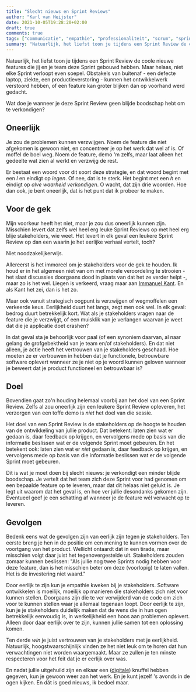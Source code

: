 ```yaml
---
title: "Slecht nieuws en Sprint Reviews"
author: "Karl van Heijster"
date: 2021-10-05T19:28:20+02:00
draft: true
comments: true
tags: ["communicatie", "empathie", "professionaliteit", "scrum", "sprint review", "stakeholders"]
summary: "Natuurlijk, het liefst toon je tijdens een Sprint Review de coole nieuwe features die jij en je team deze Sprint gebouwd hebben. Maar helaas, niet elke Sprint verloopt even soepel. Obstakels van buitenaf kunnen het ontwikkelwerk verstoord hebben, of een feature kan groter blijken dan op voorhand werd gedacht. Wat doe je wanneer je deze Sprint Review geen blijde boodschap hebt om te verkondigen?"
---
```


Natuurlijk, het liefst toon je tijdens een Sprint Review de coole nieuwe features die jij en je team deze Sprint gebouwd hebben. Maar helaas, niet elke Sprint verloopt even soepel. Obstakels van buitenaf - een defecte laptop, ziekte, een productieverstoring - kunnen het ontwikkelwerk verstoord hebben, of een feature kan groter blijken dan op voorhand werd gedacht. 


Wat doe je wanneer je deze Sprint Review geen blijde boodschap hebt om te verkondigen?


## Oneerlijk


Je zou de problemen kunnen verzwijgen. Noem de feature die niet afgekomen is gewoon niet, en concentreer je op het werk dat wel af is. Of moffel de boel weg. Noem de feature, demo 'm zelfs, maar laat alleen het gedeelte wat zien al werkt en verzwijg de rest. 


Er bestaat een woord voor dit soort deze strategie, en dat woord begint met een *l* en eindigt op *iegen*. Of nee, dat is te sterk. Het begint met een *h* en eindigt op *alve waarheid verkondigen*. O wacht, dat zijn drie woorden. Hoe dan ook, je bent oneerlijk, dat is het punt dat ik probeer te maken.


## Voor de gek


Mijn voorkeur heeft het niet, maar je zou dus oneerlijk kunnen zijn. Misschien levert dat zelfs wel heel erg leuke Sprint Reviews op met heel erg blije stakeholders, wie weet. Het levert in elk geval een leukere Sprint Review op dan een waarin je het eerlijke verhaal vertelt, toch?


Niet noodzakelijkerwijs.


Allereerst is het immoreel om je stakeholders voor de gek te houden. Ik houd er in het algemeen niet van om met morele veroordeling te strooien - het slaat discussies doorgaans dood in plaats van dat het ze verder helpt -, maar zo is het wel. Liegen is verkeerd, vraag maar aan [Immanuel Kant](https://plato.stanford.edu/entries/kant-moral/). En als Kant het zei, dan is het zo.


Maar ook vanuit strategisch oogpunt is verzwijgen of wegmoffelen een verkeerde keus. Eerlijkheid duurt het langs, zegt men ook wel. In elk geval: bedrog duurt betrekkelijk kort. Wat als je stakeholders vragen naar de feature die je verzwijgt, of een muisklik van je verlangen waarvan je weet dat die je applicatie doet crashen? 


In dat geval sta je behoorlijk voor paal (of een synoniem daarvan, al naar gelang de grofgebektheid van je team en/of stakeholders). En dat niet alleen, je actie heeft het vertrouwen van je stakeholders geschaad. Hoe moeten ze er vertrouwen in hebben dat je functionele, betrouwbare software oplevert wanneer ze je niet op je woord kunnen geloven wanneer je beweert dat je product functioneel en betrouwbaar is?


## Doel 


Bovendien gaat zo'n houding helemaal voorbij aan het doel van een Sprint Review. Zelfs al zou oneerlijk zijn een leukere Sprint Review opleveren, het verzorgen van een toffe demo is *niet* het doel van die sessie. 


Het doel van een Sprint Review is de stakeholders op de hoogte te houden van de ontwikkeling van jullie product. Dat betekent: laten zien wat er gedaan is, daar feedback op krijgen, en vervolgens mede op basis van die informatie beslissen wat er de volgende Sprint moet gebeuren. En het betekent ook: laten zien wat er *niet* gedaan is, daar feedback op krijgen, en vervolgens mede op basis van die informatie beslissen wat er de volgende Sprint moet gebeuren.


Dit is wat je moet doen bij slecht nieuws: je verkondigt een minder blijde boodschap. Je vertelt dat het team zich deze Sprint voor had genomen om een bepaalde feature op te leveren, maar dat dit helaas niet gelukt is. Je legt uit waarom dat het geval is, en hoe ver jullie desondanks gekomen zijn. Eventueel geef je een schatting af wanneer je de feature wél verwacht op te leveren.


## Gevolgen


Bedenk eens wat de gevolgen zijn van eerlijk zijn tegen je stakeholders. Ten eerste breng je hen in de positie om een mening te kunnen vormen over de voortgang van het product. Wellicht ontaardt dat in een tirade, maar misschien volgt daar juist het tegenovergestelde uit. Stakeholders zouden zomaar kunnen beslissen: "Als jullie nog twee Sprints nodig hebben voor deze feature, dan is het misschien beter om deze (voorlopig) te laten vallen. Het is de investering niet waard."


Door eerlijk te zijn kun je empathie kweken bij je stakeholders. Software ontwikkelen is moeilijk, moeilijk op manieren die stakeholders zich niet voor kunnen stellen. Doorgaans zijn die te ver verwijderd van de code om zich voor te kunnen stellen waar je allemaal tegenaan loopt. Door eerlijk te zijn, kun je je stakeholders duidelijk maken dat de wens die in hun ogen betrekkelijk eenvoudig is, in werkelijkheid een hoos aan problemen oplevert. Alleen door daar eerlijk over te zijn, kunnen jullie samen tot een oplossing komen.


Ten derde *win* je juist vertrouwen van je stakeholders met je eerlijkheid. Natuurlijk, hoogstwaarschijnlijk vinden ze het niet leuk om te horen dat hun verwachtingen niet worden waargemaakt. Maar ze zullen je ten minste respecteren voor het feit dat je er eerlijk over was. 


En nadat jullie uitgehuild zijn en elkaar een ([digitale](/blog/21/10/tien-regels-voor-online-vergaderingen/)) knuffel hebben gegeven, kun je gewoon weer aan het werk. En je kunt jezelf 's avonds in de ogen kijken. En dát is goed nieuws, ik bedoel maar.
